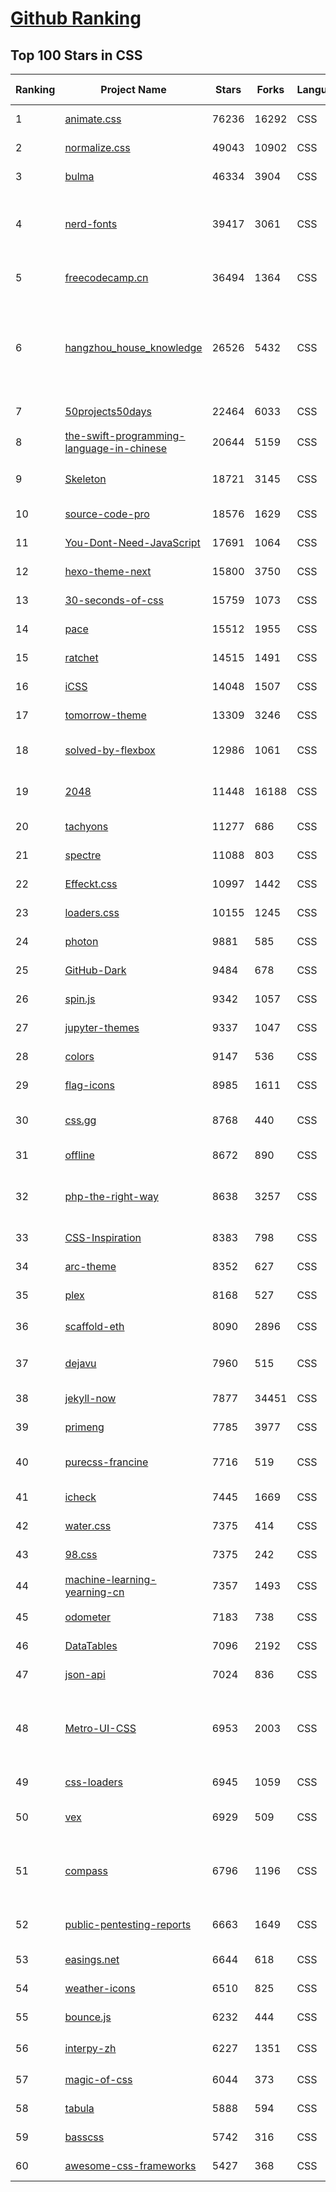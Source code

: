 [Github Ranking](../README.md)
==========

## Top 100 Stars in CSS

| Ranking | Project Name | Stars | Forks | Language | Open Issues | Description | Last Commit |
| ------- | ------------ | ----- | ----- | -------- | ----------- | ----------- | ----------- |
| 1 | [animate.css](https://github.com/animate-css/animate.css) | 76236 | 16292 | CSS | 21 | 🍿 A cross-browser library of CSS animations. As easy to use as an easy thing. | 2022-11-08T19:02:48Z |
| 2 | [normalize.css](https://github.com/necolas/normalize.css) | 49043 | 10902 | CSS | 41 | A modern alternative to CSS resets | 2022-06-11T00:15:12Z |
| 3 | [bulma](https://github.com/jgthms/bulma) | 46334 | 3904 | CSS | 165 | Modern CSS framework based on Flexbox | 2022-11-03T17:35:00Z |
| 4 | [nerd-fonts](https://github.com/ryanoasis/nerd-fonts) | 39417 | 3061 | CSS | 226 | Iconic font aggregator, collection, & patcher. 3,600+ icons, 50+ patched fonts: Hack, Source Code Pro, more. Glyph collections: Font Awesome, Material Design Icons, Octicons, & more | 2022-11-08T06:14:26Z |
| 5 | [freecodecamp.cn](https://github.com/FreeCodeCampChina/freecodecamp.cn) | 36494 | 1364 | CSS | 140 | FCC China open source codebase and curriculum. Learn to code and help nonprofits. | 2021-08-02T08:34:49Z |
| 6 | [hangzhou_house_knowledge](https://github.com/houshanren/hangzhou_house_knowledge) | 26526 | 5432 | CSS | 0 | 2017年买房经历总结出来的买房购房知识分享给大家，希望对大家有所帮助。买房不易，且买且珍惜。Sharing the knowledge of buy an own house that according  to the experience at hangzhou in 2017 to all the people. It's not easy to buy a own house, so I hope that it would be useful to everyone. | 2022-02-28T10:57:30Z |
| 7 | [50projects50days](https://github.com/bradtraversy/50projects50days) | 22464 | 6033 | CSS | 0 | 50+ mini web projects using HTML, CSS & JS | 2022-10-20T10:16:45Z |
| 8 | [the-swift-programming-language-in-chinese](https://github.com/SwiftGGTeam/the-swift-programming-language-in-chinese) | 20644 | 5159 | CSS | 10 | 中文版 Apple 官方 Swift 教程《The Swift Programming Language》 | 2022-11-05T15:47:45Z |
| 9 | [Skeleton](https://github.com/dhg/Skeleton) | 18721 | 3145 | CSS | 74 | Skeleton: A Dead Simple, Responsive Boilerplate for Mobile-Friendly Development | 2022-11-03T11:06:26Z |
| 10 | [source-code-pro](https://github.com/adobe-fonts/source-code-pro) | 18576 | 1629 | CSS | 62 | Monospaced font family for user interface and coding environments | 2022-05-30T15:49:35Z |
| 11 | [You-Dont-Need-JavaScript](https://github.com/you-dont-need/You-Dont-Need-JavaScript) | 17691 | 1064 | CSS | 29 | CSS is powerful, you can do a lot of things without JS. | 2022-10-31T18:18:53Z |
| 12 | [hexo-theme-next](https://github.com/iissnan/hexo-theme-next) | 15800 | 3750 | CSS | 74 | Elegant theme for Hexo.  | 2022-02-24T01:59:52Z |
| 13 | [30-seconds-of-css](https://github.com/30-seconds/30-seconds-of-css) | 15759 | 1073 | CSS | 0 | Short CSS code snippets for all your development needs | 2022-11-05T11:02:08Z |
| 14 | [pace](https://github.com/CodeByZach/pace) | 15512 | 1955 | CSS | 284 | Automatically add a progress bar to your site. | 2022-08-15T23:50:10Z |
| 15 | [ratchet](https://github.com/twbs/ratchet) | 14515 | 1491 | CSS | 202 | Build mobile apps with simple HTML, CSS, and JavaScript components.  | 2021-05-26T13:51:40Z |
| 16 | [iCSS](https://github.com/chokcoco/iCSS) | 14048 | 1507 | CSS | 188 | 不止于 CSS | 2022-11-03T02:26:45Z |
| 17 | [tomorrow-theme](https://github.com/chriskempson/tomorrow-theme) | 13309 | 3246 | CSS | 0 | Tomorrow Theme | 2022-07-09T10:34:23Z |
| 18 | [solved-by-flexbox](https://github.com/philipwalton/solved-by-flexbox) | 12986 | 1061 | CSS | 22 | A showcase of problems once hard or impossible to solve with CSS alone, now made trivially easy with Flexbox. | 2022-07-20T02:40:52Z |
| 19 | [2048](https://github.com/gabrielecirulli/2048) | 11448 | 16188 | CSS | 60 | A small clone of 1024 (https://play.google.com/store/apps/details?id=com.veewo.a1024) | 2022-10-21T01:29:50Z |
| 20 | [tachyons](https://github.com/tachyons-css/tachyons) | 11277 | 686 | CSS | 73 | Functional css for humans | 2022-11-08T22:21:39Z |
| 21 | [spectre](https://github.com/picturepan2/spectre) | 11088 | 803 | CSS | 161 | Spectre.css - A Lightweight, Responsive and Modern CSS Framework | 2022-06-05T19:46:13Z |
| 22 | [Effeckt.css](https://github.com/h5bp/Effeckt.css) | 10997 | 1442 | CSS | 0 | This repo is archived. Thanks! | 2019-03-01T16:28:55Z |
| 23 | [loaders.css](https://github.com/ConnorAtherton/loaders.css) | 10155 | 1245 | CSS | 9 | Delightful, performance-focused pure css loading animations. | 2022-03-15T16:39:14Z |
| 24 | [photon](https://github.com/connors/photon) | 9881 | 585 | CSS | 66 | The fastest way to build beautiful Electron apps using simple HTML and CSS | 2022-10-23T10:19:31Z |
| 25 | [GitHub-Dark](https://github.com/StylishThemes/GitHub-Dark) | 9484 | 678 | CSS | 43 | :octocat: Dark GitHub style | 2022-11-03T12:52:27Z |
| 26 | [spin.js](https://github.com/fgnass/spin.js) | 9342 | 1057 | CSS | 12 | A spinning activity indicator | 2021-09-01T22:19:41Z |
| 27 | [jupyter-themes](https://github.com/dunovank/jupyter-themes) | 9337 | 1047 | CSS | 188 | Custom Jupyter Notebook Themes | 2022-10-17T19:47:53Z |
| 28 | [colors](https://github.com/mrmrs/colors) | 9147 | 536 | CSS | 10 | Smarter defaults for colors on the web. | 2021-08-30T03:55:20Z |
| 29 | [flag-icons](https://github.com/lipis/flag-icons) | 8985 | 1611 | CSS | 9 | :flags: A curated collection of all country flags in SVG — plus the CSS for easier integration | 2022-10-29T23:55:07Z |
| 30 | [css.gg](https://github.com/astrit/css.gg) | 8768 | 440 | CSS | 42 | 700+ Pure CSS, SVG & Figma UI Icons Available in SVG Sprite, styled-components, NPM & API | 2022-06-19T10:07:11Z |
| 31 | [offline](https://github.com/HubSpot/offline) | 8672 | 890 | CSS | 102 | Automatically display online/offline indication to your users | 2022-08-24T15:27:49Z |
| 32 | [php-the-right-way](https://github.com/codeguy/php-the-right-way) | 8638 | 3257 | CSS | 21 | An easy-to-read, quick reference for PHP best practices, accepted coding standards, and links to authoritative tutorials around the Web | 2022-11-05T14:38:46Z |
| 33 | [CSS-Inspiration](https://github.com/chokcoco/CSS-Inspiration) | 8383 | 798 | CSS | 355 | CSS Inspiration，在这里找到写 CSS 的灵感！ | 2022-07-03T09:54:55Z |
| 34 | [arc-theme](https://github.com/horst3180/arc-theme) | 8352 | 627 | CSS | 175 | A flat theme with transparent elements | 2021-02-22T01:52:31Z |
| 35 | [plex](https://github.com/IBM/plex) | 8168 | 527 | CSS | 49 | The package of IBM’s typeface, IBM Plex. | 2022-09-17T04:14:00Z |
| 36 | [scaffold-eth](https://github.com/scaffold-eth/scaffold-eth) | 8090 | 2896 | CSS | 28 | 🏗 forkable Ethereum dev stack focused on fast product iterations  | 2022-11-06T16:52:31Z |
| 37 | [dejavu](https://github.com/appbaseio/dejavu) | 7960 | 515 | CSS | 49 | The Missing Web UI for Elasticsearch: Import, browse and edit data with rich filters and query views, create search UIs visually. | 2022-11-07T17:46:26Z |
| 38 | [jekyll-now](https://github.com/barryclark/jekyll-now) | 7877 | 34451 | CSS | 143 | Build a Jekyll blog in minutes, without touching the command line. | 2022-11-05T16:11:30Z |
| 39 | [primeng](https://github.com/primefaces/primeng) | 7785 | 3977 | CSS | 1233 | The Most Complete Angular UI Component Library | 2022-11-08T14:45:27Z |
| 40 | [purecss-francine](https://github.com/cyanharlow/purecss-francine) | 7716 | 519 | CSS | 44 | HTML/CSS drawing in the style of an 18th-century oil painting. Hand-coded entirely in HTML & CSS. | 2022-08-18T09:48:16Z |
| 41 | [icheck](https://github.com/dargullin/icheck) | 7445 | 1669 | CSS | 164 | Highly customizable checkboxes and radio buttons (jQuery & Zepto) | 2020-12-19T03:59:54Z |
| 42 | [water.css](https://github.com/kognise/water.css) | 7375 | 414 | CSS | 24 | A drop-in collection of CSS styles to make simple websites just a little nicer | 2022-10-31T16:42:49Z |
| 43 | [98.css](https://github.com/jdan/98.css) | 7375 | 242 | CSS | 24 | A design system for building faithful recreations of old UIs | 2022-10-29T16:04:11Z |
| 44 | [machine-learning-yearning-cn](https://github.com/deeplearning-ai/machine-learning-yearning-cn) | 7357 | 1493 | CSS | 1 | Machine Learning Yearning 中文版 - 《机器学习训练秘籍》 - Andrew Ng 著 | 2022-10-06T01:16:28Z |
| 45 | [odometer](https://github.com/HubSpot/odometer) | 7183 | 738 | CSS | 78 | Smoothly transitions numbers with ease. #hubspot-open-source | 2018-06-30T03:01:51Z |
| 46 | [DataTables](https://github.com/DataTables/DataTables) | 7096 | 2192 | CSS | 0 | Tables plug-in for jQuery | 2022-01-25T11:01:31Z |
| 47 | [json-api](https://github.com/json-api/json-api) | 7024 | 836 | CSS | 113 | A specification for building JSON APIs | 2022-11-01T17:52:25Z |
| 48 | [Metro-UI-CSS](https://github.com/olton/Metro-UI-CSS) | 6953 | 2003 | CSS | 58 | Impressive component library for expressive web development! Build responsive projects on the web with the first front-end component library in Metro Style. And now there are even more opportunities every day! | 2022-11-01T12:23:26Z |
| 49 | [css-loaders](https://github.com/lukehaas/css-loaders) | 6945 | 1059 | CSS | 10 | A collection of loading spinners animated with CSS | 2021-09-30T19:04:00Z |
| 50 | [vex](https://github.com/HubSpot/vex) | 6929 | 509 | CSS | 50 | A modern dialog library which is highly configurable and easy to style. #hubspot-open-source | 2020-09-18T20:37:02Z |
| 51 | [compass](https://github.com/Compass/compass) | 6796 | 1196 | CSS | 416 | Compass is no longer actively maintained. Compass is a Stylesheet Authoring Environment that makes your website design simpler to implement and easier to maintain. | 2022-09-12T18:04:40Z |
| 52 | [public-pentesting-reports](https://github.com/juliocesarfort/public-pentesting-reports) | 6663 | 1649 | CSS | 7 | A list of public penetration test reports published by several consulting firms and academic security groups. | 2022-10-20T22:48:32Z |
| 53 | [easings.net](https://github.com/ai/easings.net) | 6644 | 618 | CSS | 11 | Easing Functions Cheat Sheet | 2022-10-05T21:32:02Z |
| 54 | [weather-icons](https://github.com/erikflowers/weather-icons) | 6510 | 825 | CSS | 83 | 215 Weather Themed Icons and CSS | 2022-07-05T22:48:53Z |
| 55 | [bounce.js](https://github.com/tictail/bounce.js) | 6232 | 444 | CSS | 9 | Create beautiful CSS3 powered animations in no time. | 2020-09-03T08:17:21Z |
| 56 | [interpy-zh](https://github.com/eastlakeside/interpy-zh) | 6227 | 1351 | CSS | 4 | 📘《Python进阶》（Intermediate Python - Chinese Version） | 2022-07-11T07:57:49Z |
| 57 | [magic-of-css](https://github.com/adamschwartz/magic-of-css) | 6044 | 373 | CSS | 8 | A CSS course to turn you into a magician. | 2022-09-24T17:12:46Z |
| 58 | [tabula](https://github.com/tabulapdf/tabula) | 5888 | 594 | CSS | 0 | Tabula is a tool for liberating data tables trapped inside PDF files | 2022-05-03T16:50:32Z |
| 59 | [basscss](https://github.com/basscss/basscss) | 5742 | 316 | CSS | 17 | Low-level CSS Toolkit – the original Functional/Utility/Atomic CSS library | 2022-10-29T10:55:14Z |
| 60 | [awesome-css-frameworks](https://github.com/troxler/awesome-css-frameworks) | 5427 | 368 | CSS | 1 | List of awesome CSS frameworks in 2022 | 2022-10-05T19:42:34Z |

